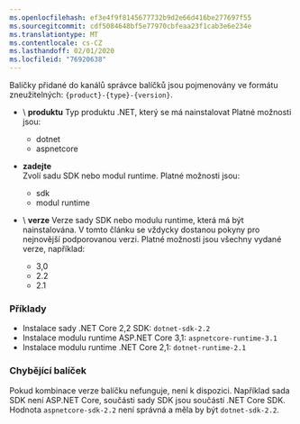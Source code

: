 ```yaml
---
ms.openlocfilehash: ef3e4f9f8145677732b9d2e66d416be277697f55
ms.sourcegitcommit: cdf5084648bf5e77970cbfeaa23f1cab3e6e234e
ms.translationtype: MT
ms.contentlocale: cs-CZ
ms.lasthandoff: 02/01/2020
ms.locfileid: "76920638"
---
```


Balíčky přidané do kanálů správce balíčků jsou pojmenovány ve formátu zneužitelných: `{product}-{type}-{version}`.

- \ **produktu**
Typ produktu .NET, který se má nainstalovat Platné možnosti jsou:

  - dotnet
  - aspnetcore

- **zadejte**\
Zvolí sadu SDK nebo modul runtime. Platné možnosti jsou:

  - sdk
  - modul runtime

- \ **verze**
Verze sady SDK nebo modulu runtime, která má být nainstalována. V tomto článku se vždycky dostanou pokyny pro nejnovější podporovanou verzi. Platné možnosti jsou všechny vydané verze, například:

  - 3,0
  - 2.2
  - 2.1

### <a name="examples"></a>Příklady

- Instalace sady .NET Core 2,2 SDK: `dotnet-sdk-2.2`
- Instalace modulu runtime ASP.NET Core 3,1: `aspnetcore-runtime-3.1`
- Instalace modulu runtime .NET Core 2,1: `dotnet-runtime-2.1`

### <a name="package-missing"></a>Chybějící balíček

Pokud kombinace verze balíčku nefunguje, není k dispozici. Například sada SDK není ASP.NET Core, součásti sady SDK jsou součástí .NET Core SDK. Hodnota `aspnetcore-sdk-2.2` není správná a měla by být `dotnet-sdk-2.2`.
